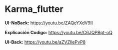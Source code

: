 # Karma_flutter

**UI-NoBack:** https://youtu.be/ZAQeYXdV9II

**Explicación Codigo:** https://youtu.be/C6JQPBpt-oQ

**UI-Back:** https://youtu.be/aZVZIlePvP8
